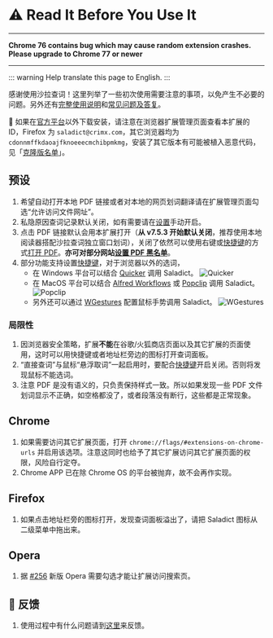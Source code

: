 # :warning: Read It Before You Use It

-----

**Chrome 76 contains bug which may cause random extension crashes. Please upgrade to Chrome 77 or newer**

-----

::: warning
Help translate this page to English.
:::

感谢使用沙拉查词！这里列举了一些初次使用需要注意的事项，以免产生不必要的问题。另外还有[完整使用说明](./manual/)和[常见问题及答复](./q&a/)。

:rotating_light: 如果在[官方平台](https://github.com/crimx/ext-saladict/releases)以外下载安装，请注意在浏览器扩展管理页面查看本扩展的 ID，Firefox 为 `saladict@crimx.com`，其它浏览器均为 `cdonnmffkdaoajfknoeeecmchibpmkmg`，安装了其它版本有可能被植入恶意代码，见「[克隆版名单](https://github.com/crimx/ext-saladict/wiki/Clones)」。

## 预设

1. 希望自动打开本地 PDF 链接或者对本地的网页划词翻译请在扩展管理页面勾选“允许访问文件网址”。 
1. 私隐原因查词记录默认关闭，如有需要请在[设置](./manual#open-setting)手动开启。
1. 点击 PDF 链接默认会用本扩展打开（**从 v7.5.3 开始默认关闭**，推荐使用本地阅读器搭配沙拉查词独立窗口划词），关闭了依然可以使用右键或[快捷键](./manual#shortcuts)的方式[打开 PDF](./manual#pdf)。**亦可对部分网站[设置 PDF 黑名单](./manual#black-white-list)**。
1. 部分功能支持设置[快捷键](./manual#shortcuts)，对于浏览器以外的选词，
   - 在 Windows 平台可以结合 [Quicker](https://github.com/crimx/ext-saladict/issues/493) 调用 Saladict。
     ![Quicker](https://user-images.githubusercontent.com/38676455/67744041-6bdb1a80-fa5b-11e9-93e0-6c39d76cc45d.gif)
   - 在 MacOS 平台可以结合 [Alfred Workflows](https://github.com/crimx/ext-saladict/issues/509) 或 [Popclip](https://github.com/crimx/ext-saladict/issues/463) 调用 Saladict。
     ![Popclip](https://user-images.githubusercontent.com/51223743/64909399-0c8ca980-d73e-11e9-965d-a413e586c911.png)
   - 另外还可以通过 [WGestures](https://github.com/crimx/ext-saladict/issues/366#issuecomment-495828772) 配置鼠标手势调用 Saladict。
     ![WGestures](https://user-images.githubusercontent.com/25548230/58363445-c8e40a80-7ed6-11e9-8c30-83824e64a8f2.gif)

### 局限性

1. 因浏览器安全策略，扩展**不能**在谷歌/火狐商店页面以及其它扩展的页面使用，这时可以用快捷键或者地址栏旁边的图标打开查词面板。
1. “直接查词”与鼠标“悬浮取词”一起启用时，要配合[快捷键](./manual#shortcuts)开启关闭。否则将发现鼠标不能选词。
1. 注意 PDF 是没有语义的，只负责保持样式一致。所以如果发现一些 PDF 文件划词显示不正确，如空格都没了，或者段落没有断行，这些都是正常现象。

## Chrome

1. 如果需要访问其它扩展页面，打开 `chrome://flags/#extensions-on-chrome-urls` 并启用该选项。注意这同时也给予了其它扩展访问其它扩展页面的权限，风险自行定夺。
1. Chrome APP 已在除 Chrome OS 的平台被抛弃，故不会再作实现。

## Firefox

1. 如果点击地址栏旁的图标打开，发现查词面板溢出了，请把 Saladict 图标从二级菜单中拖出来。

## Opera

1. 据 [#256](https://github.com/crimx/ext-saladict/issues/256) 新版 Opera 需要勾选才能让扩展访问搜索页。


## :memo: 反馈

1. 使用过程中有什么问题请到[这里](https://github.com/crimx/crx-saladict/issues)来反馈。

